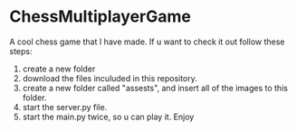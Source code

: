 # ChessMultiplayerGame
A cool chess game that I have made.
If u want to check it out follow these steps:
1. create a new folder
2. download the files inculuded in this repository.
3. create a new folder called "assests", and insert all of the images to this folder.
4. start the server.py file.
5. start the main.py twice, so u can play it.
Enjoy
